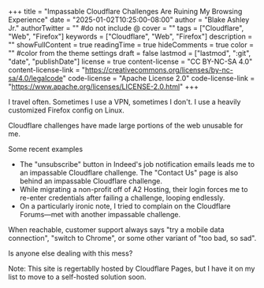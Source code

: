 +++
title = "Impassable Cloudflare Challenges Are Ruining My Browsing Experience"
date = "2025-01-02T10:25:00-08:00"
author = "Blake Ashley Jr."
authorTwitter = "" #do not include @
cover = ""
tags = ["Cloudflare", "Web", "Firefox"]
keywords = ["Cloudflare", "Web", "Firefox"]
description = ""
showFullContent = true
readingTime = true
hideComments = true
color = "" #color from the theme settings
draft = false
lastmod = ["lastmod", ":git", "date", "publishDate"]
license = true
content-license = "CC BY-NC-SA 4.0"
content-license-link = "https://creativecommons.org/licenses/by-nc-sa/4.0/legalcode"
code-license = "Apache License 2.0"
code-license-link = "https://www.apache.org/licenses/LICENSE-2.0.html"
+++
	
I travel often. Sometimes I use a VPN, sometimes I don't. I use a heavily customized Firefox config on Linux.

Cloudflare challenges have made large portions of the web unusable for me.

Some recent examples

- The "unsubscribe" button in Indeed's job notification emails leads me to an impassable Cloudflare challenge. The "Contact Us" page is also behind an impassable Cloudflare challenge. 
- While migrating a non-profit off of A2 Hosting, their login forces me to re-enter credentials after failing a challenge, looping endlessly. 
- On a particularly ironic note, I tried to complain on the Cloudflare Forums—met with another impassable challenge.

When reachable, customer support always says "try a mobile data connection", "switch to Chrome", or some other variant of "too bad, so sad".

Is anyone else dealing with this mess?

Note: This site is regertablly hosted by Cloudflare Pages, but I have it on my list to move to a self-hosted solution soon.